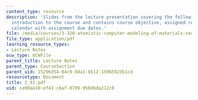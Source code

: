 ```yaml
---
content_type: resource
description: 'Slides from the lecture presentation covering the following topics:
  introduction to the course and contains course objective, assigned readings, and
  calendar with assignment due dates.'
file: /media/courses/3-320-atomistic-computer-modeling-of-materials-sma-5107-spring-2005/ce00aa10ef41c6af0709958dbda212c0_2_01.pdf
file_type: application/pdf
learning_resource_types:
- Lecture Notes
ocw_type: OCWFile
parent_title: Lecture Notes
parent_type: CourseSection
parent_uid: 15296d54-84c9-9da1-6512-15965923b1cd
resourcetype: Document
title: 2_01.pdf
uid: ce00aa10-ef41-c6af-0709-958dbda212c0
---
```

